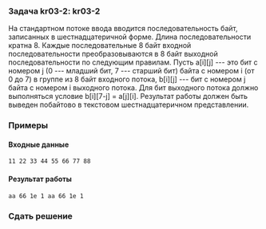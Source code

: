 ### Задача kr03-2: kr03-2

На стандартном потоке ввода вводится последовательность байт, записанных
в шестнадцатеричной форме. Длина последовательности кратна 8. Каждые
последовательные 8 байт входной последовательности преобразовываются в 8
байт выходной последовательности по следующим правилам. Пусть
a\[i\]\[j\] --- это бит с номером j (0 --- младший бит, 7 --- старший
бит) байта с номером i (от 0 до 7) в группе из 8 байт входного потока,
b\[i\]\[j\] --- бит с номером j байта с номером i выходного потока. Для
бит выходного потока должно выполняться условие b\[i\]\[7-j\] =
a\[j\]\[i\]. Результат работы должен быть выведен побайтово в текстовом
шестнадцатеричном представлении.

### Примеры

#### Входные данные

    11 22 33 44 55 66 77 88

#### Результат работы

    aa 66 1e 1 aa 66 1e 1

### Сдать решение
